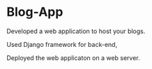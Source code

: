 # Blog-App

Developed a web application to host your blogs.

Used Django framework for back-end,

Deployed the web applicaton on a web server. 
